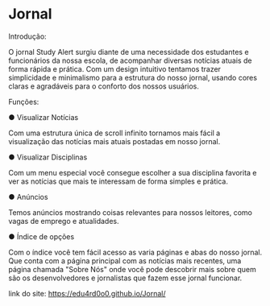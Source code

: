 # Jornal

Introdução:

O jornal Study Alert surgiu diante de uma necessidade dos estudantes e funcionários da nossa escola, de acompanhar diversas notícias atuais de forma rápida e prática. Com um design intuitivo tentamos trazer simplicidade e minimalismo para a estrutura do nosso jornal, usando cores claras e agradáveis para o conforto dos nossos usuários.

Funções:

● Visualizar Notícias

Com uma estrutura única de scroll infinito tornamos mais fácil a visualização das notícias mais atuais postadas em nosso jornal.

● Visualizar Disciplinas

Com um menu especial você consegue escolher a sua disciplina favorita e ver as notícias que mais te interessam de forma simples e prática.

● Anúncios

Temos anúncios mostrando coisas relevantes para nossos leitores, como vagas de emprego e atualidades.

● Índice de opções

Com o índice você tem fácil acesso as varia páginas e abas do nosso jornal. Que conta com a página principal com as notícias mais recentes, uma página chamada "Sobre Nós" onde você pode descobrir mais sobre quem são os desenvolvedores e jornalistas que fazem esse jornal funcionar.

link do site: https://edu4rd0o0.github.io/Jornal/
